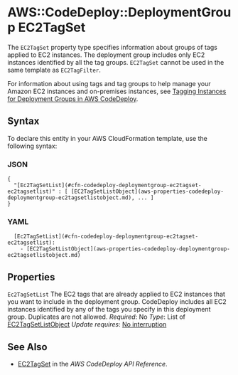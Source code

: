 # AWS::CodeDeploy::DeploymentGroup EC2TagSet<a name="aws-properties-codedeploy-deploymentgroup-ec2tagset"></a>

 The `EC2TagSet` property type specifies information about groups of tags applied to EC2 instances\. The deployment group includes only EC2 instances identified by all the tag groups\. `EC2TagSet` cannot be used in the same template as `EC2TagFilter`\.

 For information about using tags and tag groups to help manage your Amazon EC2 instances and on\-premises instances, see [Tagging Instances for Deployment Groups in AWS CodeDeploy](https://docs.aws.amazon.com/codedeploy/latest/userguide/instances-tagging.html)\.

## Syntax<a name="aws-properties-codedeploy-deploymentgroup-ec2tagset-syntax"></a>

To declare this entity in your AWS CloudFormation template, use the following syntax:

### JSON<a name="aws-properties-codedeploy-deploymentgroup-ec2tagset-syntax.json"></a>

```
{
  "[Ec2TagSetList](#cfn-codedeploy-deploymentgroup-ec2tagset-ec2tagsetlist)" : [ [EC2TagSetListObject](aws-properties-codedeploy-deploymentgroup-ec2tagsetlistobject.md), ... ]
}
```

### YAML<a name="aws-properties-codedeploy-deploymentgroup-ec2tagset-syntax.yaml"></a>

```
  [Ec2TagSetList](#cfn-codedeploy-deploymentgroup-ec2tagset-ec2tagsetlist):
    - [EC2TagSetListObject](aws-properties-codedeploy-deploymentgroup-ec2tagsetlistobject.md)
```

## Properties<a name="aws-properties-codedeploy-deploymentgroup-ec2tagset-properties"></a>

`Ec2TagSetList`  <a name="cfn-codedeploy-deploymentgroup-ec2tagset-ec2tagsetlist"></a>
 The EC2 tags that are already applied to EC2 instances that you want to include in the deployment group\. CodeDeploy includes all EC2 instances identified by any of the tags you specify in this deployment group\.
 Duplicates are not allowed\.
*Required*: No
*Type*: List of [EC2TagSetListObject](aws-properties-codedeploy-deploymentgroup-ec2tagsetlistobject.md)
*Update requires*: [No interruption](https://docs.aws.amazon.com/AWSCloudFormation/latest/UserGuide/using-cfn-updating-stacks-update-behaviors.html#update-no-interrupt)

## See Also<a name="aws-properties-codedeploy-deploymentgroup-ec2tagset--seealso"></a>
+  [EC2TagSet](https://docs.aws.amazon.com/codedeploy/latest/APIReference/API_EC2TagSet.html) in the *AWS CodeDeploy API Reference*\.

